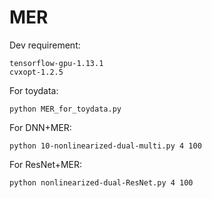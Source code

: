 # MER
Dev requirement:

```
tensorflow-gpu-1.13.1
cvxopt-1.2.5
```

For toydata:
```
python MER_for_toydata.py
```

For DNN+MER:
```
python 10-nonlinearized-dual-multi.py 4 100
```

For ResNet+MER:

```
python nonlinearized-dual-ResNet.py 4 100
```
